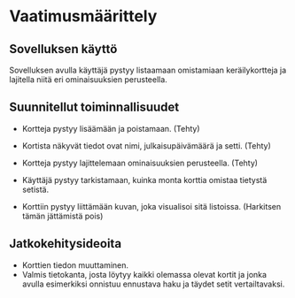 # Vaatimusmäärittely

## Sovelluksen käyttö

Sovelluksen avulla käyttäjä pystyy listaamaan omistamiaan keräilykortteja ja lajitella niitä eri ominaisuuksien perusteella. 

## Suunnitellut toiminnallisuudet

- Kortteja pystyy lisäämään ja poistamaan. (Tehty)
- Kortista näkyvät tiedot ovat nimi, julkaisupäivämäärä ja setti. (Tehty)
- Kortteja pystyy lajittelemaan ominaisuuksien perusteella. (Tehty)
- Käyttäjä pystyy tarkistamaan, kuinka monta korttia omistaa tietystä setistä.

- Korttiin pystyy liittämään kuvan, joka visualisoi sitä listoissa. (Harkitsen tämän jättämistä pois)


## Jatkokehitysideoita

- Korttien tiedon muuttaminen.
- Valmis tietokanta, josta löytyy kaikki olemassa olevat kortit ja jonka avulla esimerkiksi onnistuu ennustava haku ja täydet setit vertailtavaksi.